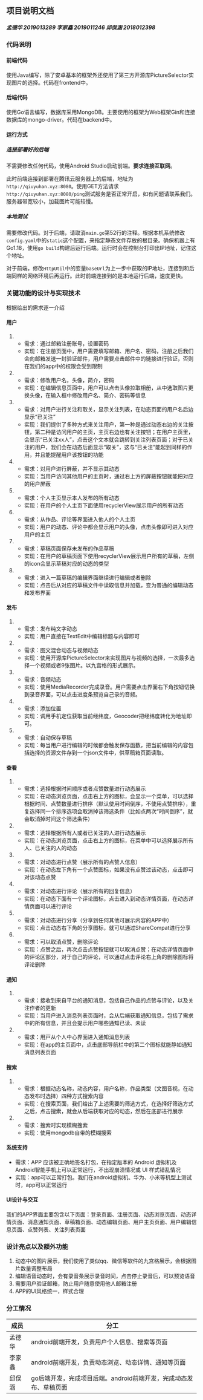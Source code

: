 ## 项目说明文档

##### 孟德华 2019013289	李家鑫 2019011246	邱俣涵 2018012398
### 代码说明
#### 前端代码
使用Java编写，除了安卓基本的框架外还使用了第三方开源库PictureSelector实现图片的选择。代码在frontend中。

#### 后端代码
使用Go语言编写，数据库采用MongoDB。主要使用的框架为Web框架Gin和连接数据库的mongo-driver。代码在backend中。

#### 运行方式
##### 连接部署好的后端
不需要修改任何代码，使用Android Studio启动前端。**要求连接互联网**。

此时前端连接到部署在腾讯云服务器上的后端，地址为`http://qiuyuhan.xyz:8080`。使用GET方法请求`http://qiuyuhan.xyz:8080/ping`测试服务是否正常开启，如有问题请联系我们。服务器带宽较小，加载图片可能较慢。

##### 本地测试
需要修改代码。对于后端，请取消`main.go`第52行的注释。根据本机系统修改`config.yaml`中的`static`这个配置，来指定静态文件存放的根目录。确保机器上有Go1.18，使用`go build`构建后运行后端。运行时会在控制台打印出IP地址，记住这个地址。

对于前端，修改`HttpUtil`中的变量`baseUrl`为上一步中获取的IP地址，连接到和后端同样的网络环境后再运行。此时前端连接到的是本地运行后端，速度更快。

###  关键功能的设计与实现技术

根据给出的需求逐一介绍

#### 用户

1. + 需求：通过邮箱注册账号，设置密码
   + 实现：在注册页面中，用户需要填写邮箱、用户名、密码，注册之后我们会向邮箱发送一封验证邮件，用户需要点击邮件中的链接进行验证，否则在我们的app中的权限会受到限制
2. + 需求：修改用户名，头像，简介，密码
   + 实现：在编辑信息页面中，用户可以点击头像拉取相册，从中选取图片更换头像，在输入框中修改用户名、简介、密码等信息
3. + 需求：对用户进行关注和取关，显示关注列表，在动态页面的用户名后边显示“已关注”
   + 实现：我们提供了多种方式来关注用户，第一种是通过动态右边的关注按钮，第二种是访问用户的主页，主页右边也有关注按钮；在用户主页里，会显示“已关注xx人”，点击这个文本就会跳转到关注列表页面；对于已关注的用户，我们会在动态后面显示“取关”，这与“已关注”能起到同样的作用，并且能提醒用户该按钮的功能
4. + 需求：对用户进行屏蔽，并不显示其动态
   + 实现：当用户访问其他用户的主页时，通过右上方的屏蔽按钮就能把对应的用户屏蔽
5. + 需求：个人主页显示本人发布的所有动态
   + 实现：在用户的个人主页下面使用recyclerView展示用户的所有动态
6. + 需求：从作品、评论等界面进入他人的个人主页
   + 实现：用户的动态、评论中都会显示用户的头像，点击头像即可进入对应用户的主页
7. + 需求：草稿页面保存未发布的作品草稿
   + 实现：在用户的草稿页面下使用recyclerView展示用户所有的草稿，左侧的icon会显示草稿对应的动态的类型
8. + 需求：进入一篇草稿的编辑界面继续进行编辑或者删除
   + 实现：点击后从对应的草稿文件中读取信息并加载，变为普通的编辑动态和发布界面

#### 发布
1. + 需求：发布纯文字动态
   + 实现：用户直接在TextEdit中编辑标题与内容即可
2. + 需求：图文混合动态与视频动态
   + 实现：使用开源库PictureSelector来实现图片与视频的选择，一次最多选择一个视频或者9张图片。以九宫格的形式展示。
3. + 需求：音频动态
   + 实现：使用MediaRecorder完成录音。用户需要点击界面右下角按钮切换到录音界面，可以点击进度条预览自己录的音频。
4. + 需求：添加位置
   + 实现：调用手机定位获取当前经纬度，Geocoder把经纬度转化为地址即可。
5. + 需求：自动保存草稿
   + 实现：每当用户进行编辑的时候都会触发保存函数，把当前编辑的内容包括选择的资源文件存到一个json文件中，供草稿箱页面读取。


#### 查看

1. + 需求：选择根据时间顺序或者点赞数量进行动态展示
   + 实现：在动态浏览页面，点击右上方的图标，会显示一个菜单，可以选择根据时间、点赞数量进行排序（默认使用时间倒序，不使用点赞排序），重复选择同一个排序选项会取消掉该筛选条件（比如点两次“时间倒序”，就会取消掉时间这个筛选条件）
2. + 需求：选择根据所有人或者已关注的人进行动态展示
   + 实现：在动态浏览页面，点击右上方的图标，在菜单中可以选择展示所有人、已关注的人的动态
3. + 需求：对动态进行点赞（展示所有的点赞人信息）
   + 实现：在动态左下角有一个点赞图标，如果没有点赞过该动态，点击即可对该动态点赞
4. + 需求：对动态进行评论（展示所有的回复信息）
   + 实现：在动态下面有一个评论图标，点击进入到动态详情页面，在动态详情页面可以进行评论
5. + 需求：对动态进行分享（分享到任何其他可展示内容的APP中）
   + 实现：点击动态右下角的分享图标，就可以通过ShareCompat进行分享
6. + 需求：可以取消点赞，删除评论
   + 实现：点赞之后，再次点击点赞按钮就可以取消点赞；在动态详情页面中的评论区部分，对于自己的评论，可以通过点击评论右上角的删除图标将评论删除

#### 通知

1. + 需求：接收到来⾃平台的通知消息，包括⾃⼰作品的点赞与评论，以及关注作者的更新 
   + 实现：当用户进入消息列表页面时，会从后端获取通知信息，包括了需求中的所有信息，并且会提示用户哪些通知已读、未读
2. + 需求：⽤⼾从个⼈中⼼界⾯进⼊通知消息列表
   + 实现：在app的主页面中，点击底部导航栏中的第二个图标就能静如通知消息列表页面

#### 搜索
1. + 需求：根据动态名称，动态内容，用户名称，作品类型（文图音视，在动态发布时选择）四种方式搜索内容
   + 实现：在搜索页面，我们给出了上述需要的筛选方式，在选择好筛选方式之后，点击搜索，就会从后端获取对应的动态，然后在底部进行展示
2. + 需求：搜索时实现模糊搜索
   + 实现：使用mongodb自带的模糊搜索

#### 系统支持
+ 需求：APP 应该被正确地签名打包，在指定版本的 Android 虚拟机及 Android智能手机上可以正常运行，不出现崩溃情况或 UI 样式错乱情况
+ 实现：app可以正常打包。我们在android虚拟机、华为、小米等机型上测试时，app可以正常运行

#### UI设计与交互

我们的APP界面主要包含以下页面：登录页面、注册页面、动态浏览页面、动态详情页面、消息通知页面、草稿箱页面、动态编辑页面、用户主页页面、用户编辑信息页面、点赞列表、关注列表页面

### 设计亮点以及额外功能

1. 动态中的图片展示，我们使用了类似qq、微信等软件的九宫格展示，会根据图片数量调整布局
2. 编辑语音动态时，会有录音条展示录音时间，点击停止录音后，可以预览语音
3. 需要用户验证邮箱，防止用户随意使用他人邮箱注册
4. APP的UI风格统一，样式合理

### 分工情况

| 成员   | 分工                                                         |
| ------ | ------------------------------------------------------------ |
| 孟德华 | android前端开发，负责用户个人信息、搜索等页面                |
| 李家鑫 | android前端开发，负责动态浏览、动态详情、通知等页面          |
| 邱俣涵 | go后端开发，完成项目后端。android前端开发，完成动态发布、草稿页面 |
